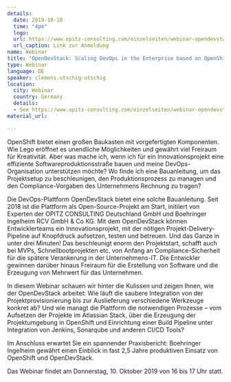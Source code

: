 ```yaml
---
details:
  date: 2019-10-10
  time: "4pm"
  logo:
  url: https://www.opitz-consulting.com/einzelseiten/webinar-opendevstack.html
  url_caption: Link zur Anmeldung
name: Webinar
title: "OpenDevStack: Scaling DevOps in the Enterprise based on OpenShift"
type: Webinar
language: DE
speaker: clemens.utschig-utschig 
location: 
  city: Webinar
  country: Germany
  details: 
  - See https://www.opitz-consulting.com/einzelseiten/webinar-opendevstack.html
material_url:

---
```

OpenShift bietet einen großen Baukasten mit vorgefertigten Komponenten. Wie Lego eröffnet es unendliche Möglichkeiten und gewährt viel Freiraum für Kreativität. Aber was mache ich, wenn ich für ein Innovationsprojekt eine effiziente Softwareproduktionsstraße bauen und meine DevOps-Organisation unterstützen möchte? Wo finde ich eine Bauanleitung, um das Projektsetup zu beschleunigen, den Produktionsprozess zu managen und den Compliance-Vorgaben des Unternehmens Rechnung zu tragen?

Die DevOps-Plattform OpenDevStack bietet eine solche Bauanleitung. Seit 2018 ist die Plattform als Open-Source-Projekt am Start, initiiert von Experten der OPITZ CONSULTING Deutschland GmbH und Boehringer Ingelheim RCV GmbH & Co KG. Mit dem OpenDevStack können Entwicklerteams ein Innovationsprojekt, mit der nötigen Projekt-Delivery-Pipeline auf Knopfdruck aufsetzen, testen und betreuen. Und das Ganze in unter drei Minuten! Das beschleunigt enorm den Projektstart, schafft auch bei MVPs, Schnellbootprojekten etc. von Anfang an Compliance-Sicherheit für die spätere Verankerung in der Unternehmens-IT. Die Entwickler gewinnen darüber hinaus Freiraum für die Erstellung von Software und die Erzeugung von Mehrwert für das Unternehmen.

In diesem Webinar schauen wir hinter die Kulissen und zeigen Ihnen, wie der OpenDevStack arbeitet: Wie läuft die saubere Integration von der Projektprovisionierung bis zur Auslieferung verschiedene Werkzeuge konkret ab? Und wie managt die Plattform die notwendigen Prozesse – vom Aufsetzen der Projekte im Atlassian Stack, über die Erzeugung der Projektumgebung in OpenShift und Einrichtung einer Build Pipeline unter Integration von Jenkins, Sonarqube und anderen CI/CD Tools?

Im Anschluss erwartet Sie ein spannender Praxisbericht: Boehringer Ingelheim gewährt einen Einblick in fast 2,5 Jahre produktiven Einsatz von OpenShift und OpenDevStack.

Das Webinar findet am Donnerstag, 10. Oktober 2019 von 16 bis 17 Uhr statt.
 
